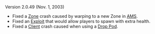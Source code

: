 Version 2.0.49 (Nov. 1, 2003)

- Fixed a [Zone](Zone.md) crash caused by warping to a new Zone in
  [AMS](../vehicles/Advanced_Mobile_Station.md).
- Fixed an [Exploit](Exploit.md) that would allow players to spawn with extra
  health.
- Fixed a [Client](Client.md) crash caused when using a [Drop Pod](Drop_Pod.md).

<!--[category:Patches](category:Patches.md)-->
